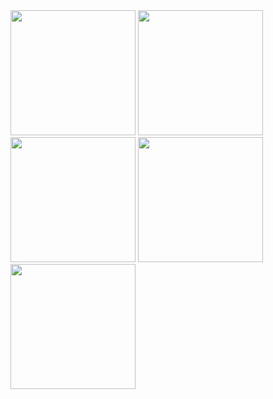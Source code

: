 <img src="https://github.com/user-attachments/assets/55550dcb-d8ad-4107-ae28-daa466219750" width="200" />
<img src="https://github.com/user-attachments/assets/2ccaf412-a78c-4b4d-92d3-f8915c497dcb" width="200" />
<img src="https://github.com/user-attachments/assets/e4197fb6-d180-4bc1-b9f1-e619588916ac" width="200" />
<img src="https://github.com/user-attachments/assets/fc8cde39-12a2-4761-bad6-3f94f742b23f" width="200" />
<img src="https://github.com/user-attachments/assets/e45626b5-9e44-4400-a019-4928f2026be8" width="200" />

